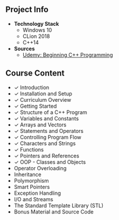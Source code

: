 ## Project Info
* **Technology Stack**
  * Windows 10
  * CLion 2018
  * C++14
* **Sources**
  * [Udemy: Beginning C++ Programming](https://www.udemy.com/beginning-c-plus-plus-programming/)
## Course Content
* ✓ Introduction
* ✓ Installation and Setup
* ✓ Curriculum Overview
* ✓ Getting Started
* ✓ Structure of a C++ Program
* ✓ Variables and Constants
* ✓ Arrays and Vectors
* ✓ Statements and Operators
* ✓ Controlling Program Flow
* ✓ Characters and Strings
* ✓ Functions
* ✓ Pointers and References
* ✓ OOP - Classes and Objects
* Operator Overloading
* Inheritance
* Polymorphism
* Smart Pointers
* Exception Handling
* I/O and Streams
* The Standard Template Library (STL)
* Bonus Material and Source Code

